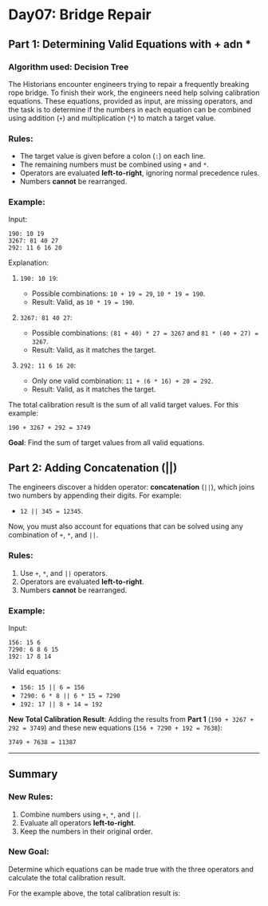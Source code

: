 # Day07: Bridge Repair

## Part 1: Determining Valid Equations with + adn *

### Algorithm used: Decision Tree

The Historians encounter engineers trying to repair a frequently breaking rope bridge. To finish their work, the engineers need help solving calibration equations. These equations, provided as input, are missing operators, and the task is to determine if the numbers in each equation can be combined using addition (`+`) and multiplication (`*`) to match a target value.

### Rules:
- The target value is given before a colon (`:`) on each line.
- The remaining numbers must be combined using `+` and `*`.
- Operators are evaluated **left-to-right**, ignoring normal precedence rules.
- Numbers **cannot** be rearranged.

### Example:

Input:

```
190: 10 19
3267: 81 40 27
292: 11 6 16 20
```

Explanation:
1. `190: 10 19`:
   - Possible combinations: `10 + 19 = 29`, `10 * 19 = 190`.
   - Result: Valid, as `10 * 19 = 190`.

2. `3267: 81 40 27`:
   - Possible combinations: `(81 + 40) * 27 = 3267` and `81 * (40 + 27) = 3267`.
   - Result: Valid, as it matches the target.

3. `292: 11 6 16 20`:
   - Only one valid combination: `11 + (6 * 16) + 20 = 292`.
   - Result: Valid, as it matches the target.

The total calibration result is the sum of all valid target values. For this example:

```
190 + 3267 + 292 = 3749
```
**Goal**: Find the sum of target values from all valid equations.

## Part 2: Adding Concatenation (||)

The engineers discover a hidden operator: **concatenation** (`||`), which joins two numbers by appending their digits. For example:
- `12 || 345 = 12345`.

Now, you must also account for equations that can be solved using any combination of `+`, `*`, and `||`.

### Rules:
1. Use `+`, `*`, and `||` operators.
2. Operators are evaluated **left-to-right**.
3. Numbers **cannot** be rearranged.

### Example:
Input:
```
156: 15 6
7290: 6 8 6 15
192: 17 8 14
```
Valid equations:
- `156: 15 || 6 = 156`
- `7290: 6 * 8 || 6 * 15 = 7290`
- `192: 17 || 8 + 14 = 192`

**New Total Calibration Result**:
Adding the results from **Part 1** (`190 + 3267 + 292 = 3749`) and these new equations (`156 + 7290 + 192 = 7638`):
```
3749 + 7638 = 11387
```
---

## Summary

### New Rules:
1. Combine numbers using `+`, `*`, and `||`.
2. Evaluate all operators **left-to-right**.
3. Keep the numbers in their original order.

### New Goal:
Determine which equations can be made true with the three operators and calculate the total calibration result.

For the example above, the total calibration result is:
